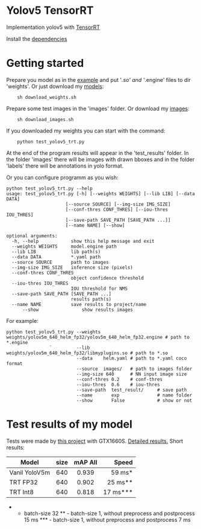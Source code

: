 # Yolov5 TensorRT
Implementation yolov5 with [TensorRT](https://github.com/wang-xinyu/tensorrtx/tree/master/yolov5)

Install the [dependencies](https://github.com/wang-xinyu/tensorrtx/blob/master/tutorials/install.md)

# Getting started

Prepare you model as in the [example](https://github.com/wang-xinyu/tensorrtx/tree/master/yolov5) and put '*.so' and '*.engine' files to dir 'weights'. Or just download my [models](https://www.kaggle.com/vodan37/yolo-helmethead):
```
    sh download_weights.sh
```

Prepare some test images in the 'images' folder. Or download my [images](https://www.kaggle.com/vodan37/yolo-helmethead):
```
    sh download_images.sh
```

If you downloaded my weights you can start with the command:
```
    python test_yolov5_trt.py
```
At the end of the program results will appear in the 'test_results' folder. In the folder 'images' there will be images with drawn bboxes and in the folder 'labels' there will be annotations in yolo format.

Or you can configure programm as you wish:
```
python test_yolov5_trt.py --help
usage: test_yolov5_trt.py [-h] [--weights WEIGHTS] [--lib LIB] [--data DATA]
                      [--source SOURCE] [--img-size IMG_SIZE]
                      [--conf-thres CONF_THRES] [--iou-thres IOU_THRES]
                      [--save-path SAVE_PATH [SAVE_PATH ...]]
                      [--name NAME] [--show]

optional arguments:
  -h, --help            show this help message and exit
  --weights WEIGHTS     model.engine path
  --lib LIB             lib path(s)
  --data DATA           *.yaml path
  --source SOURCE       path to images
  --img-size IMG_SIZE   inference size (pixels)
  --conf-thres CONF_THRES
                        object confidence threshold
  --iou-thres IOU_THRES
                        IOU threshold for NMS
  --save-path SAVE_PATH [SAVE_PATH ...]
                        results path(s)
  --name NAME           save results to project/name
      --show                show results images
```
For example:
```
python test_yolov5_trt.py --weights weights/yolov5m_640_helm_fp32/yolov5m_640_helm_fp32.engine # path to *.engine
                `         --lib     weights/yolov5m_640_helm_fp32/libmyplugins.so # path to *.so
                          --data    helm.yaml # path to *.yaml coco format
                          --source  images/   # path to images folder
                          --img-size 640      # NN input image size
                          --conf-thres 0.2    # conf-thres
                          --iou-thres  0.6    # iou-thres
                          --save-path  test_result/     # save path
                          --name       exp              # name folder
                          --show       False            # show or not
```

# Test results of my model
Tests were made by [this project](https://github.com/Cartucho/mAP) with GTX1660S. [Detailed results.](https://www.kaggle.com/vodan37/yolo-helmethead)
Short results:

| Model | size | mAP All | Speed |
|----------------|:---------:|:----------------:|----------------:|
| Vanil YoloV5m | 640 | 0.939 | 59 ms*|
| TRT FP32 | 640 | 0.902 | 25 ms** |
| TRT Int8 | 640 | 0.818 | 17 ms*** |

* - batch-size 32
** - batch-size 1, without preprocess and postprocess 15 ms
*** - batch-size 1, without preprocess and postprocess 7 ms
